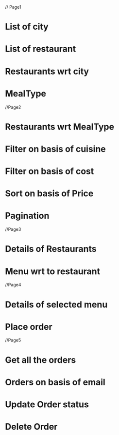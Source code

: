 // Page1

# List of city
# List of restaurant
# Restaurants wrt city
# MealType

//Page2

# Restaurants wrt MealType
# Filter on basis of cuisine
# Filter on basis of cost
# Sort on basis of Price
# Pagination

//Page3

# Details of Restaurants
# Menu wrt to restaurant

//Page4

# Details of selected menu
# Place order

//Page5

# Get all the orders
# Orders on basis of email
# Update Order status
# Delete Order